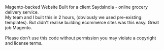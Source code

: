 Magento-backed Website Built for a client SaydsIndia - online grocery delivery service. <br />
My team and I built this in 2 hours, (obviously we used pre-existing templates). But didn't realise building ecommerce sites was this easy. Great job Magento. <br /> <br />
Please don't use this code without permission you may violate a copyright and license terms.

